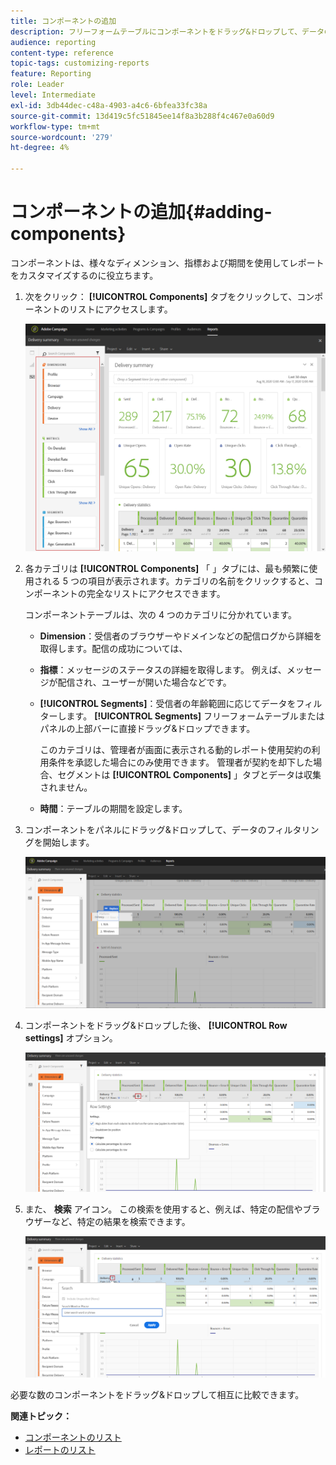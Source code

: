 ```yaml
---
title: コンポーネントの追加
description: フリーフォームテーブルにコンポーネントをドラッグ&ドロップして、データのフィルタリングとレポートの作成を開始します。
audience: reporting
content-type: reference
topic-tags: customizing-reports
feature: Reporting
role: Leader
level: Intermediate
exl-id: 3db44dec-c48a-4903-a4c6-6bfea33fc38a
source-git-commit: 13d419c5fc51845ee14f8a3b288f4c467e0a60d9
workflow-type: tm+mt
source-wordcount: '279'
ht-degree: 4%

---
```


# コンポーネントの追加{#adding-components}

コンポーネントは、様々なディメンション、指標および期間を使用してレポートをカスタマイズするのに役立ちます。

1. 次をクリック： **[!UICONTROL Components]** タブをクリックして、コンポーネントのリストにアクセスします。

   ![](assets/dynamic_report_components.png)

1. 各カテゴリは **[!UICONTROL Components]** 「 」タブには、最も頻繁に使用される 5 つの項目が表示されます。カテゴリの名前をクリックすると、コンポーネントの完全なリストにアクセスできます。

   コンポーネントテーブルは、次の 4 つのカテゴリに分かれています。

   * **Dimension**：受信者のブラウザーやドメインなどの配信ログから詳細を取得します。配信の成功については、
   * **指標**：メッセージのステータスの詳細を取得します。 例えば、メッセージが配信され、ユーザーが開いた場合などです。
   * **[!UICONTROL Segments]**：受信者の年齢範囲に応じてデータをフィルターします。 **[!UICONTROL Segments]** フリーフォームテーブルまたはパネルの上部バーに直接ドラッグ&amp;ドロップできます。

     このカテゴリは、管理者が画面に表示される動的レポート使用契約の利用条件を承認した場合にのみ使用できます。 管理者が契約を却下した場合、セグメントは **[!UICONTROL Components]** 」タブとデータは収集されません。

   * **時間**：テーブルの期間を設定します。

1. コンポーネントをパネルにドラッグ&amp;ドロップして、データのフィルタリングを開始します。

   ![](assets/dynamic_report_components_2.png)

1. コンポーネントをドラッグ&amp;ドロップした後、 **[!UICONTROL Row settings]** オプション。

   ![](assets/dynamic_report_components_3.png)

1. また、 **検索** アイコン。 この検索を使用すると、例えば、特定の配信やブラウザーなど、特定の結果を検索できます。

   ![](assets/dynamic_report_components_4.png)

必要な数のコンポーネントをドラッグ&amp;ドロップして相互に比較できます。

**関連トピック：**

* [コンポーネントのリスト](../../reporting/using/list-of-components-.md)
* [レポートのリスト](../../reporting/using/defining-the-report-period.md)
